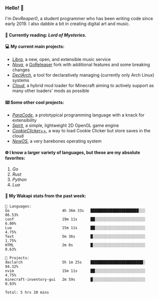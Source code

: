 ### Hello! 👋

I'm _DevReaper0_, a student programmer who has been writing code since early 2019. I also dabble a bit in creating digital art and music.

#### 📖 Currently reading: *Lord of Mysteries*.

#### 💻 My current main projects:

-   _[Libra](https://github.com/LibraMusic)_, a new, open, and extensible music service
-   _[Nova](https://github.com/LibraMusic/Nova)_, a [GoReleaser](https://github.com/goreleaser/goreleaser) fork with additional features and some breaking changes
-   _[DeclArch](https://github.com/DevReaper0/declarch)_, a tool for declaratively managing (currently only Arch Linux) systems
-   _[Cloud](https://github.com/CloudLoaderMC/CloudLoader)_, a hybrid mod loader for Minecraft aiming to actively support as many other loaders' mods as possible

#### ⌨️ Some other cool projects:

-   _[ParaCode](https://github.com/ParaCodeLang/ParaCode)_, a prototypical programming language with a knack for extensibility
-   _[Spirit](https://gitlab.com/DevReaper0/SpiritEngine)_, a simple, lightweight 2D OpenGL game engine
-   _[CookieClicker++](https://github.com/DevReaper0/CookieClickerPlusPlus)_, a way to load Cookie Clicker but store saves in the cloud
-   _[NewOS](https://github.com/DevReaper0/NewOS)_, a very barebones operating system

#### 🌐 I know a larger variety of languages, but these are my absolute favorites:

1. _Go_
2. _Rust_
3. _Python_
4. _Lua_

#### 📡 My Wakapi stats from the past week:

```text
💾 Languages:
Go                        4h 36m 33s   ██████████████████████░░░  86.53%
conf                      19m 11s      ██░░░░░░░░░░░░░░░░░░░░░░░  6.00%
Lua                       15m 11s      ██░░░░░░░░░░░░░░░░░░░░░░░  4.75%
Text                      5m 36s       █░░░░░░░░░░░░░░░░░░░░░░░░  1.75%
HTML                      2m 0s        █░░░░░░░░░░░░░░░░░░░░░░░░  0.63%

💼 Projects:
declarch                  5h 1m 25s    ████████████████████████░  94.32%
nvim                      15m 11s      ██░░░░░░░░░░░░░░░░░░░░░░░  4.75%
minecraft-inventory-gui   2m 59s       █░░░░░░░░░░░░░░░░░░░░░░░░  0.93%

Total: 5 hrs 20 mins
```
